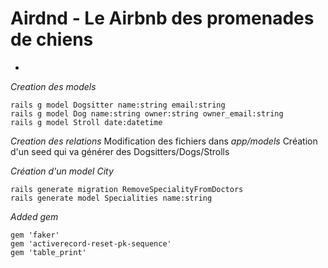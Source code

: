 # Airdnd - Le Airbnb des promenades de chiens

* 
_Creation des models_
```
rails g model Dogsitter name:string email:string  
rails g model Dog name:string owner:string owner_email:string
rails g model Stroll date:datetime
```

_Creation des relations_
Modification des fichiers dans _app/models_
Création d'un seed qui va générer des Dogsitters/Dogs/Strolls

_Création d'un model City_
```
rails generate migration RemoveSpecialityFromDoctors
rails generate model Specialities name:string   
```

_Added gem_
```
gem 'faker'
gem 'activerecord-reset-pk-sequence'
gem 'table_print'
```